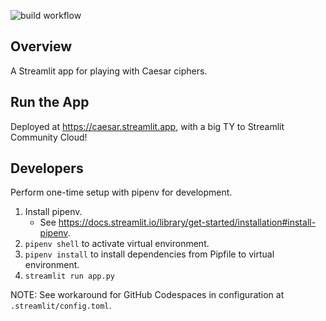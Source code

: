 ![build workflow](https://github.com/jelaiw/caesar-cipher/actions/workflows/build.yml/badge.svg)
## Overview
A Streamlit app for playing with Caesar ciphers.

## Run the App
Deployed at https://caesar.streamlit.app, with a big TY to Streamlit Community Cloud!

## Developers
Perform one-time setup with pipenv for development.
1. Install pipenv.
   * See https://docs.streamlit.io/library/get-started/installation#install-pipenv.
2. `pipenv shell` to activate virtual environment.
3. `pipenv install` to install dependencies from Pipfile to virtual environment.
4. `streamlit run app.py`

NOTE: See workaround for GitHub Codespaces in configuration at `.streamlit/config.toml`.
